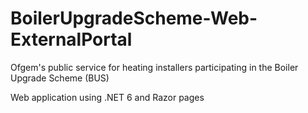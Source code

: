 # BoilerUpgradeScheme-Web-ExternalPortal

Ofgem's public service for heating installers participating in the Boiler Upgrade Scheme (BUS)

Web application using .NET 6 and Razor pages
